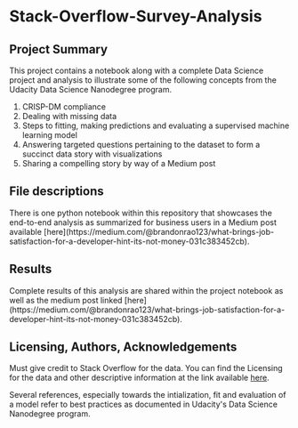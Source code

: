 # Stack-Overflow-Survey-Analysis

## Project Summary<a name="Summary"></a>
<p>This project contains a notebook along with a complete Data Science project and analysis to illustrate some of the following concepts from the Udacity Data Science Nanodegree program.</p>
<ol>
  <li>CRISP-DM compliance</li>
  <li>Dealing with missing data</li>
  <li>Steps to fitting, making predictions and evaluating a supervised machine learning model</li>
  <li>Answering targeted questions pertaining to the dataset to form a succinct data story with visualizations</li>
  <li>Sharing a compelling story by way of a Medium post</li>
</ol>

## File descriptions<a name="Files"></a>
<p>There is one python notebook within this repository that showcases the end-to-end analysis as summarized for business users in a Medium post available [here](https://medium.com/@brandonrao123/what-brings-job-satisfaction-for-a-developer-hint-its-not-money-031c383452cb).</p>

## Results<a name="Results"></a>
<p>Complete results of this analysis are shared within the project notebook as well as the medium post linked [here](https://medium.com/@brandonrao123/what-brings-job-satisfaction-for-a-developer-hint-its-not-money-031c383452cb).</p>

## Licensing, Authors, Acknowledgements<a name="Licensing"></a>
Must give credit to Stack Overflow for the data.  You can find the Licensing for the data and other descriptive information at the link available [here](https://survey.stackoverflow.co/).

Several references, especially towards the intialization, fit and evaluation of a model refer to best practices as documented in Udacity's Data Science Nanodegree program. 
